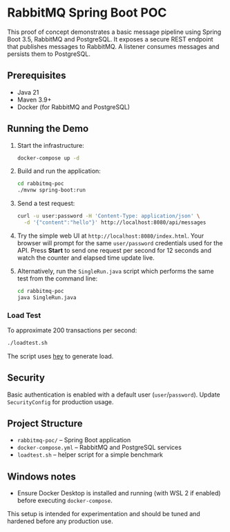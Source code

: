 # RabbitMQ Spring Boot POC

This proof of concept demonstrates a basic message pipeline using Spring Boot 3.5, RabbitMQ and PostgreSQL. It exposes a secure REST endpoint that publishes messages to RabbitMQ. A listener consumes messages and persists them to PostgreSQL.

## Prerequisites
- Java 21
- Maven 3.9+
- Docker (for RabbitMQ and PostgreSQL)

## Running the Demo

1. Start the infrastructure:
   ```bash
   docker-compose up -d
   ```
2. Build and run the application:
   ```bash
   cd rabbitmq-poc
   ./mvnw spring-boot:run
   ```
3. Send a test request:
   ```bash
   curl -u user:password -H 'Content-Type: application/json' \
     -d '{"content":"hello"}' http://localhost:8080/api/messages
   ```

4. Try the simple web UI at `http://localhost:8080/index.html`. Your browser will prompt for the same `user/password` credentials used for the API. Press **Start** to send one request per second for 12 seconds and watch the counter and elapsed time update live.

5. Alternatively, run the `SingleRun.java` script which performs the same test
   from the command line:
   ```bash
   cd rabbitmq-poc
   java SingleRun.java
   ```

### Load Test
To approximate 200 transactions per second:
```bash
./loadtest.sh
```
The script uses [hey](https://github.com/rakyll/hey) to generate load.

## Security
Basic authentication is enabled with a default user (`user`/`password`). Update `SecurityConfig` for production usage.

## Project Structure
- `rabbitmq-poc/` – Spring Boot application
- `docker-compose.yml` – RabbitMQ and PostgreSQL services
- `loadtest.sh` – helper script for a simple benchmark

## Windows notes
- Ensure Docker Desktop is installed and running (with WSL 2 if enabled) before executing `docker-compose`.

This setup is intended for experimentation and should be tuned and hardened before any production use.
